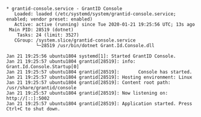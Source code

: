 ﻿```
* grantid-console.service - GrantID Console
   Loaded: loaded (/etc/systemd/system/grantid-console.service; enabled; vendor preset: enabled)
   Active: active (running) since Tue 2020-01-21 19:25:56 UTC; 13s ago
 Main PID: 28519 (dotnet)
    Tasks: 24 (limit: 3527)
   CGroup: /system.slice/grantid-console.service
           └─28519 /usr/bin/dotnet Grant.Id.Console.dll

Jan 21 19:25:56 ubuntu1804 systemd[1]: Started GrantID Console.
Jan 21 19:25:57 ubuntu1804 grantid[28519]: info: Grant.Id.Console.Startup[0]
Jan 21 19:25:57 ubuntu1804 grantid[28519]:       Console has started.
Jan 21 19:25:57 ubuntu1804 grantid[28519]: Hosting environment: Linux
Jan 21 19:25:57 ubuntu1804 grantid[28519]: Content root path: /usr/share/grantid/console
Jan 21 19:25:57 ubuntu1804 grantid[28519]: Now listening on: http://[::]:5002
Jan 21 19:25:57 ubuntu1804 grantid[28519]: Application started. Press Ctrl+C to shut down.
```
